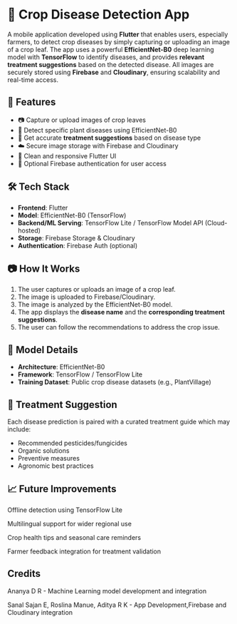 # 🌾 Crop Disease Detection App

A mobile application developed using **Flutter** that enables users, especially farmers, to detect crop diseases by simply capturing or uploading an image of a crop leaf. The app uses a powerful **EfficientNet-B0** deep learning model with **TensorFlow** to identify diseases, and provides **relevant treatment suggestions** based on the detected disease. All images are securely stored using **Firebase** and **Cloudinary**, ensuring scalability and real-time access.

## 🚀 Features

- 📷 Capture or upload images of crop leaves
- 🤖 Detect specific plant diseases using EfficientNet-B0
- 💊 Get accurate **treatment suggestions** based on disease type
- ☁️ Secure image storage with Firebase and Cloudinary
- 📱 Clean and responsive Flutter UI
- 🔐 Optional Firebase authentication for user access

## 🛠️ Tech Stack

- **Frontend**: Flutter
- **Model**: EfficientNet-B0 (TensorFlow)
- **Backend/ML Serving**: TensorFlow Lite / TensorFlow Model API (Cloud-hosted)
- **Storage**: Firebase Storage & Cloudinary
- **Authentication**: Firebase Auth (optional)

## 📷 How It Works

1. The user captures or uploads an image of a crop leaf.
2. The image is uploaded to Firebase/Cloudinary.
3. The image is analyzed by the EfficientNet-B0 model.
4. The app displays the **disease name** and the **corresponding treatment suggestions**.
5. The user can follow the recommendations to address the crop issue.

## 🧠 Model Details

- **Architecture**: EfficientNet-B0
- **Framework**: TensorFlow / TensorFlow Lite
- **Training Dataset**: Public crop disease datasets (e.g., PlantVillage)

## 💊 Treatment Suggestion

Each disease prediction is paired with a curated treatment guide which may include:
- Recommended pesticides/fungicides
- Organic solutions
- Preventive measures
- Agronomic best practices

## 📈 Future Improvements
Offline detection using TensorFlow Lite

Multilingual support for wider regional use

Crop health tips and seasonal care reminders

Farmer feedback integration for treatment validation

## Credits
Ananya D R - Machine Learning model development and integration  

Sanal Sajan E, Roslina Manue, Aditya R K - App Development,Firebase and Cloudinary integration
